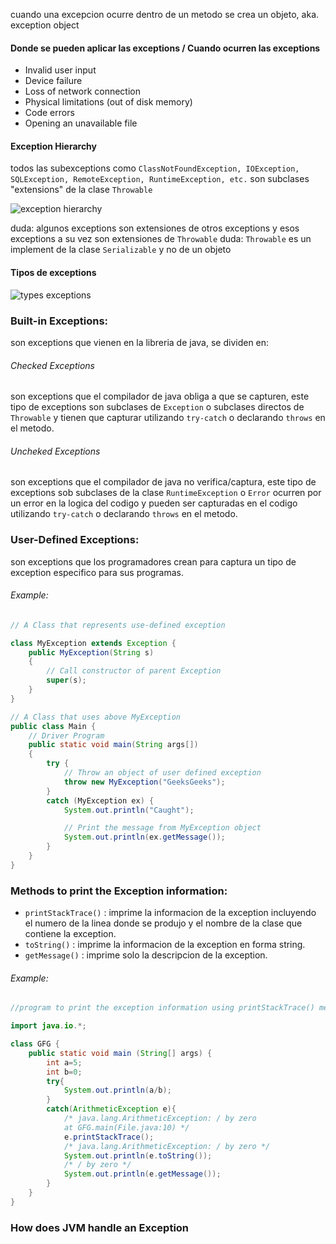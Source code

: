 cuando una excepcion ocurre dentro de un metodo se crea un objeto, aka. exception object

#### Donde se pueden aplicar las exceptions / Cuando ocurren las exceptions
- Invalid user input
- Device failure
- Loss of network connection
- Physical limitations (out of disk memory)
- Code errors
- Opening an unavailable file

#### Exception Hierarchy

todos las subexceptions como `ClassNotFoundException, IOException, SQLException, RemoteException, RuntimeException, etc.` son subclases "extensions" de la clase `Throwable` 

![exception hierarchy](https://media.geeksforgeeks.org/wp-content/uploads/Exception-in-java1.png)


duda: algunos exceptions son extensiones de otros exceptions y esos exceptions a su vez son extensiones de `Throwable`
duda: `Throwable` es un implement de la clase `Serializable` y no de un objeto

#### Tipos de exceptions

![types exceptions](https://media.geeksforgeeks.org/wp-content/uploads/20220120111809/Group21-660x330.jpg)

### Built-in Exceptions:
son exceptions que vienen en la libreria de java, se dividen en:

###### Checked Exceptions
son exceptions que el compilador de java obliga a que se capturen, este tipo de exceptions son subclases de `Exception` o subclases directos de `Throwable` y tienen que capturar utilizando `try-catch` o declarando `throws` en el metodo.

###### Uncheked Exceptions
son exceptions que el compilador de java no verifica/captura, este tipo de exceptions sob subclases de la clase `RuntimeException` o `Error` ocurren por un error en la logica del codigo y pueden ser capturadas en el codigo utilizando `try-catch` o declarando `throws` en el metodo.

### User-Defined Exceptions:
son exceptions que los programadores crean para captura un tipo de exception especifico para sus programas.

###### *Example:*
~~~java
// A Class that represents use-defined exception

class MyException extends Exception {
	public MyException(String s)
	{
		// Call constructor of parent Exception
		super(s);
	}
}

// A Class that uses above MyException
public class Main {
	// Driver Program
	public static void main(String args[])
	{
		try {
			// Throw an object of user defined exception
			throw new MyException("GeeksGeeks");
		}
		catch (MyException ex) {
			System.out.println("Caught");

			// Print the message from MyException object
			System.out.println(ex.getMessage());
		}
	}
}
~~~



### Methods to print the Exception information:
- `printStackTrace()` : imprime la informacion de la exception incluyendo el numero de la linea donde se produjo y el nombre de la clase que contiene la exception.
- `toString()` : imprime la informacion de la exception en forma string.
- `getMessage()` : imprime solo la descripcion de la exception.

###### *Example:*

~~~java
//program to print the exception information using printStackTrace() method

import java.io.*;

class GFG {
	public static void main (String[] args) {
		int a=5;
		int b=0;
		try{
			System.out.println(a/b);
		}
		catch(ArithmeticException e){
			/* java.lang.ArithmeticException: / by zero
			at GFG.main(File.java:10) */
			e.printStackTrace();
			/* java.lang.ArithmeticException: / by zero */
			System.out.println(e.toString());
			/* / by zero */
			System.out.println(e.getMessage());
		}
	}
}

~~~



### How does JVM handle an Exception

